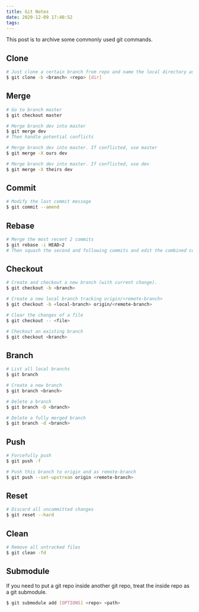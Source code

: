 ```yaml
---
title: Git Notes
date: 2020-12-09 17:40:52
tags:
---
```


This post is to archive some commonly used git commands.

## Clone
```bash
# Just clone a certain branch from repo and name the local directory as dir
$ git clone -b <branch> <repo> [dir]
```

## Merge
```bash
# Go to branch master
$ git checkout master

# Merge branch dev into master
$ git merge dev
# Then handle potential conflicts

# Merge branch dev into master. If conflicted, use master
$ git merge -X ours dev

# Merge branch dev into master. If conflicted, use dev
$ git merge -X theirs dev
```

## Commit
```bash
# Modify the last commit message
$ git commit --amend
```

## Rebase
```bash
# Merge the most recent 2 commits
$ git rebase -i HEAD~2
# Then squash the second and following commits and edit the combined commit message
```


## Checkout
```bash
# Create and checkout a new branch (with current change).
$ git checkout -b <branch>

# Create a new local branch tracking origin/<remote-branch>
$ git checkout -b <local-branch> origin/<remote-branch>

# Clear the changes of a file
$ git checkout -- <file>

# Checkout an existing branch
$ git checkout <branch>
```

## Branch
```bash
# List all local branchs
$ git branch

# Create a new branch
$ git branch <branch>

# Delete a branch
$ git branch -D <branch>

# Delete a fully merged branch
$ git branch -d <branch>
```

## Push
```bash
# Forcefully push
$ git push -f

# Push this branch to origin and as remote-branch
$ git push --set-upstream origin <remote-branch>
```

## Reset
```bash
# Discard all uncommitted changes
$ git reset --hard
```

## Clean
```bash
# Remove all untracked files
$ git clean -fd
```

## Submodule
If you need to put a git repo inside another git repo, treat the inside repo as a git submodule.
```bash
$ git submodule add [OPTIONS] <repo> <path>
```
